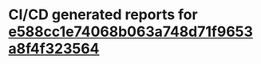# CI/CD generated reports for [e588cc1e74068b063a748d71f9653a8f4f323564](https://github.com/hydephp/develop/commit/e588cc1e74068b063a748d71f9653a8f4f323564)
